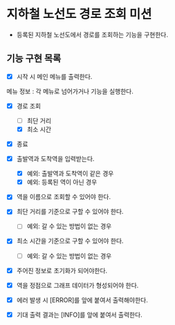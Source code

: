 # 지하철 노선도 경로 조회 미션
- 등록된 지하철 노선도에서 경로를 조회하는 기능을 구현한다.

## 기능 구현 목록

- [x] 시작 시 메인 메뉴를 출력한다.

메뉴 정보 : 각 메뉴로 넘어가거나 기능을 실행한다.
- [x] 경로 조회
  - [ ] 최단 거리
  - [x] 최소 시간
- [x] 종료

- [x] 출발역과 도착역을 입력받는다.
  - [x] 예외: 출발역과 도착역이 같은 경우
  - [x] 예외: 등록된 역이 아닌 경우
- [x] 역을 이름으로 조회할 수 있어야 한다.  
- [x] 최단 거리를 기준으로 구할 수 있어야 한다.
  - [ ] 예외: 갈 수 있는 방법이 없는 경우
- [x] 최소 시간을 기준으로 구할 수 있어야 한다.
  - [ ] 예외: 갈 수 있는 방법이 없는 경우

- [x] 주어진 정보로 초기화가 되어야한다.
- [x] 역을 정점으로 그래프 데이터가 형성되어야 한다.

- [x] 에러 발생 시 [ERROR]를 앞에 붙여서 출력해야한다.
- [x] 기대 출력 결과는 [INFO]를 앞에 붙여서 출력한다.